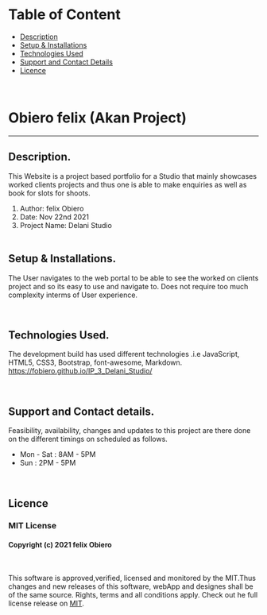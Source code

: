 
# Table of Content

+ [Description](#description)
+ [Setup & Installations](#setup-and-installations)
+ [Technologies Used](#technologies-used)
+ [Support and Contact Details](#support-and-contact-details)
+ [Licence](#licence)

<br/>

# Obiero felix (Akan Project) 
<hr>

## Description.
This Website is a project based portfolio for a Studio that mainly showcases worked clients projects and thus one is able to make enquiries as well as book for slots for shoots.

<ol>
    <li>Author: felix Obiero</li> 
    <li>Date: Nov 22nd 2021</li> 
    <li>Project Name: Delani Studio</li> <br/>
</ol>

## Setup & Installations.
The User navigates to the web portal to be able to see the worked on clients project and so its easy to use and navigate to. Does not require too much complexity interms of User experience.

<br/>

## Technologies Used.
The development build has used different technologies .i.e JavaScript, HTML5, CSS3, Bootstrap, font-awesome, Markdown. https://fobiero.github.io/IP_3_Delani_Studio/

<br/>

## Support and Contact details.
Feasibility, availability, changes and updates to this project are there done on the different timings on scheduled as follows. 

<ul>
    <li>Mon - Sat : 8AM - 5PM</li>
    <li>Sun : 2PM - 5PM</li>
</ul>

<br/>

## Licence 
### MIT License
<!-- ​<br/> -->
#### Copyright (c) 2021 felix Obiero
<br/>
<!-- <br> -->

This software is approved,verified, licensed and monitored by the MIT.Thus changes and new releases of this software, webApp and designes shall be of the same source. Rights, terms and all conditions apply. Check out he full license release on [MIT](LICENCE).



